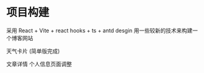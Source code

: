 # 项目构建
采用 React + Vite + react hooks + ts + antd desgin 
用一些较新的技术来构建一个博客网站

天气卡片 (简单版完成)

文章详情  个人信息页面调整 

